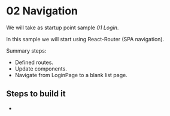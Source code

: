 # 02 Navigation

We will take as startup point sample _01 Login_.

In this sample we will start using React-Router (SPA navigation).

Summary steps:

- Defined routes.
- Update components.
- Navigate from LoginPage to a blank list page.

## Steps to build it

- 
